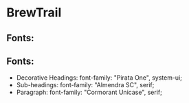 # BrewTrail

## Fonts:

## Fonts:

- Decorative Headings: font-family: "Pirata One", system-ui;
- Sub-headings: font-family: "Almendra SC", serif;
- Paragraph: font-family: "Cormorant Unicase", serif;
